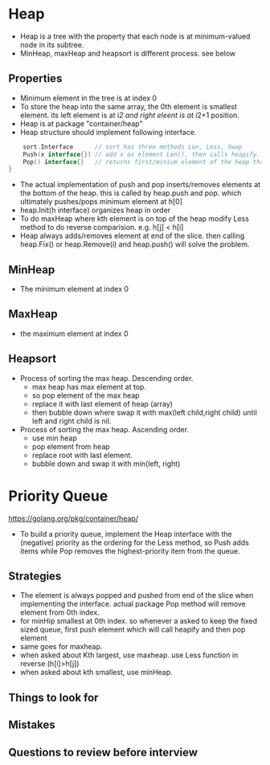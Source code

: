 # Heap
- Heap is a tree with the property that each node is at minimum-valued node in its subtree.
- MinHeap, maxHeap and heapsort is different process. see below

## Properties
- Minimum element in the tree is at index 0
- To store the heap into the same array, the 0th element is smallest element. its left element is at i*2 and right eleent is at i*2+1 position. 
- Heap is at package "container/heap"
- Heap structure should implement following interface.
```go type Interface interface {
    sort.Interface      // sort has three methods Len, Less, Swap
    Push(x interface{}) // add x as element Len(), then calls heapify. running time O(nlogn)
    Pop() interface{}   // returns first/minium element of the heap than calls heapify .
}
```
- The actual implementation of push and pop inserts/removes elements at the bottom of the heap. this is called by heap.push and pop. which ultimately pushes/pops minimum element at h[0]
- heap.Init(h interface) organizes heap in order
- To do maxHeap where kth element is on top of the heap modify Less method to do reverse comparision. e.g. h[j] < h[i]
- Heap always adds/removes element at end of the slice. then calling heap.Fix() or heap.Remove(i) and heap.push() will solve the problem. 
 
## MinHeap
- The minimum element at index 0

## MaxHeap 
- the maximum element at index 0

## Heapsort
- Process of sorting the max heap. Descending order.
  - max heap has max element at top. 
  - so pop element of the max heap
  - replace it with last element of heap (array)
  - then bubble down where swap it with max(left child,right child) until left and right child is nil.
- Process of sorting the max heap. Ascending order.
  - use min heap 
  - pop element from heap
  - replace root with last element. 
  - bubble down and swap it with min(left, right)

# Priority Queue
https://golang.org/pkg/container/heap/
- To build a priority queue, implement the Heap interface with the (negative) priority as the ordering for the Less method, so Push adds items while Pop removes the highest-priority item from the queue.


## Strategies
- The element is always popped and pushed from end of the slice when implementing the interface. actual package Pop method will remove element from 0th index.
- for minHip smallest at 0th index. so whenever a asked to keep the fixed sized queue, first push element which will call heapify and then pop element 
- same goes for maxheap. 
- when asked about Kth largest, use maxheap. use Less function in reverse (h[i]>h[j])
- when asked about kth smallest, use minHeap. 

## Things to look for


## Mistakes



## Questions to review before interview